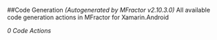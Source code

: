 ##Code Generation
*(Autogenerated by MFractor v2.10.3.0)*
All available code generation actions in MFractor for Xamarin.Android

*0 Code Actions*
